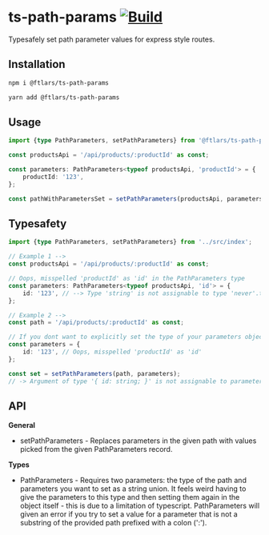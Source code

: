 # ts-path-params [![Build](https://github.com/ftlars/ts-path-params/actions/workflows/integrate.yml/badge.svg)](https://github.com/ftlars/ts-path-params/actions/workflows/integrate.yml)

Typesafely set path parameter values for express style routes.

## Installation

```bash
npm i @ftlars/ts-path-params
```

```bash
yarn add @ftlars/ts-path-params
```

## Usage

```ts
import {type PathParameters, setPathParameters} from '@ftlars/ts-path-params';

const productsApi = '/api/products/:productId' as const;

const parameters: PathParameters<typeof productsApi, 'productId'> = {
	productId: '123',
};

const pathWithParametersSet = setPathParameters(productsApi, parameters); // -> 'api/products/123'
```

## Typesafety 

```ts
import {type PathParameters, setPathParameters} from '../src/index';

// Example 1 -->
const productsApi = '/api/products/:productId' as const;

// Oops, misspelled 'productId' as 'id' in the PathParameters type
const parameters: PathParameters<typeof productsApi, 'id'> = {
	id: '123', // --> Type 'string' is not assignable to type 'never'.ts(2322)
};

// Example 2 -->
const path = '/api/products/:productId' as const;

// If you dont want to explicitly set the type of your parameters object and there is a type error, setPathParameters will give an error instead.
const parameters = {
	id: '123', // Oops, misspelled 'productId' as 'id'
};

const set = setPathParameters(path, parameters);
// -> Argument of type '{ id: string; }' is not assignable to parameter of type 'PathParameters<"/api/products/:productId", "id">'.
```

## API

**General**
- setPathParameters - Replaces parameters in the given path with values picked from the given PathParameters record.

**Types**
- PathParameters - Requires two parameters: the type of the path and parameters you want to set as a string union. It feels weird having to give the parameters to this type and then setting them again in the object itself - this is due to a limitation of typescript. PathParameters will given an error if you try to set a value for a parameter that is not a substring of the provided path prefixed with a colon (':').

